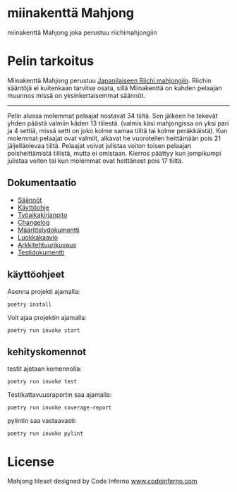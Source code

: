 # miinakenttä Mahjong
miinakenttä Mahjong joka perustuu riichimahjongiin

# Pelin tarkoitus

Miinakenttä Mahjong perustuu [Japanilaiseen Riichi mahjongiin](https://en.wikipedia.org/wiki/Japanese_mahjong). Riichin sääntöjä ei kuitenkaan tarvitse osata, sillä Miinakenttä on kahden pelaajan muunnos missä on yksinkertaisemmat säännöt.
___

Pelin alussa molemmat pelaajat nostavat 34 tiiltä. Sen jälkeen he tekevät yhden päästä valmiin käden 13 tiilestä. (valmis käsi mahjongissa on yksi pari ja 4 settiä, missä setti on joko kolme samaa tiiltä tai kolme peräkkäistä). Kun molemmat pelaajat ovat valmiit, alkavat he vuorotellen heittämään pois 21 jäljelläolevaa tiiltä. Pelaajat voivat julistaa voiton toisen pelaajan poisheittämistä tiilistä, mutta ei omistaan. Kierros päättyy kun jompikumpi julistaa voiton tai kun molemmat ovat heittäneet pois 17 tiiltä.

## Dokumentaatio
- [Säännöt](./docs/saannot.md)
- [Käyttöohje](./docs/kaytto-ohje.md)
- [Työaikakirjanpito](./docs/tuntikirjanpito.md)
- [Changelog](./docs/changelog.md)
- [Määrittelydokumentti](./docs/vaatimusmaarittely.md)
- [Luokkakaavio](./docs/kuvat/luokkakaavio.png)
- [Arkkitehtuurikuvaus](./docs/arkkitehtuurikuvaus.md)
- [Testidokumentti](./docs/testidokumentti.md)
## käyttöohjeet

Asenna projekti ajamalla:
```
poetry install
```

Voit ajaa projektin ajamalla:
```
poetry run invoke start
```

## kehityskomennot

testit ajetaan komennolla:
```
poetry run invoke test
```
Testikattavuusraportin saa ajamalla:
```
poetry run invoke coverage-report
```
pylintin saa vastaavasti:
```
poetry run invoke pylint
```
# License

Mahjong tileset designed by Code Inferno www.codeinferno.com
